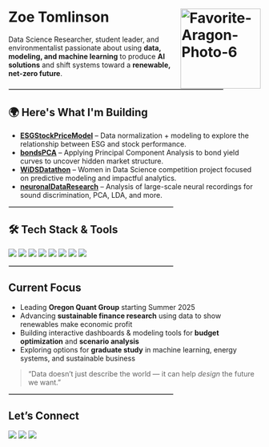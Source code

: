 <h1>
  Zoe Tomlinson
  <img src="https://github.com/user-attachments/assets/254ccc0e-69d8-48fa-9ffa-ae835b845243" alt="Favorite-Aragon-Photo-6" width="160" align="right" />
</h1>

<p>
Data Science Researcher, student leader, and environmentalist passionate about using <b>data, modeling, and machine learning</b> to produce <b>AI solutions</b> and shift systems toward a <b>renewable, net-zero future</b>.
</p>

<hr style="width: 85%; margin-left: 0; border: 1px solid #ccc;" />

<h2>🌍 Here's What I'm Building</h2>

- <b><a href="https://github.com/itszoetom/ESGStockPriceModel">ESGStockPriceModel</a></b> – Data normalization + modeling to explore the relationship between ESG and stock performance.  
- <b><a href="https://github.com/itszoetom/bondsPCA">bondsPCA</a></b> – Applying Principal Component Analysis to bond yield curves to uncover hidden market structure.  
- <b><a href="https://github.com/itszoetom/WiDSDatathon">WiDSDatathon</a></b> – Women in Data Science competition project focused on predictive modeling and impactful analytics.  
- <b><a href="https://github.com/itszoetom/neuronalDataResearch">neuronalDataResearch</a></b> – Analysis of large-scale neural recordings for sound discrimination, PCA, LDA, and more.  

<hr style="width: 65%; margin-left: 0; border: 1px solid #ccc;" />

<h2>🛠 Tech Stack & Tools</h2>

<p>
<img src="https://img.shields.io/badge/Python-3776AB?style=for-the-badge&logo=python&logoColor=white" />
<img src="https://img.shields.io/badge/R-276DC3?style=for-the-badge&logo=r&logoColor=white" />
<img src="https://img.shields.io/badge/SQL-4479A1?style=for-the-badge&logo=postgresql&logoColor=white" />
<img src="https://img.shields.io/badge/pandas-150458?style=for-the-badge&logo=pandas&logoColor=white" />
<img src="https://img.shields.io/badge/NumPy-013243?style=for-the-badge&logo=numpy&logoColor=white" />
<img src="https://img.shields.io/badge/scikit--learn-F7931E?style=for-the-badge&logo=scikitlearn&logoColor=white" />
<img src="https://img.shields.io/badge/PyTorch-EE4C2C?style=for-the-badge&logo=pytorch&logoColor=white" />
<img src="https://img.shields.io/badge/TensorFlow-FF6F00?style=for-the-badge&logo=tensorflow&logoColor=white" />
</p>

<hr style="width: 65%; margin-left: 0; border: 1px solid #ccc;" />

<h2>Current Focus</h2>

- Leading <b>Oregon Quant Group</b> starting Summer 2025  
- Advancing <b>sustainable finance research</b> using data to show renewables make economic profit  
- Building interactive dashboards & modeling tools for <b>budget optimization</b> and <b>scenario analysis</b>  
- Exploring options for <b>graduate study</b> in machine learning, energy systems, and sustainable business  

<blockquote>“Data doesn’t just describe the world — it can help <i>design</i> the future we want.”</blockquote>

<hr style="width: 65%; margin-left: 0; border: 1px solid #ccc;" />

<h2>Let’s Connect</h2>

<p>
<a href="https://www.linkedin.com/in/zoe-tomlinson/"><img src="https://img.shields.io/badge/LinkedIn-0077B5?style=for-the-badge&logo=linkedin&logoColor=white" /></a>
<a href="https://github.com/itszoetom"><img src="https://img.shields.io/badge/GitHub-181717?style=for-the-badge&logo=github&logoColor=white" /></a>
<a href="mailto:zoebtomlinson1@gmail.com"><img src="https://img.shields.io/badge/Email-D14836?style=for-the-badge&logo=gmail&logoColor=white" /></a>
</p>
